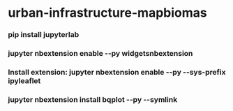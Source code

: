 # urban-infrastructure-mapbiomas

### pip install jupyterlab

### jupyter nbextension enable --py  widgetsnbextension

### Install extension: jupyter nbextension enable --py --sys-prefix ipyleaflet

### jupyter nbextension install bqplot --py --symlink